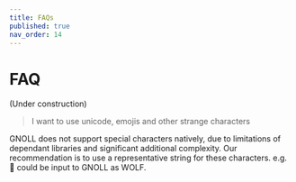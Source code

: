 ```yaml
---
title: FAQs
published: true
nav_order: 14
---
```


# FAQ

(Under construction)

> I want to use unicode, emojis and other strange characters

GNOLL does not support special characters natively, due to limitations of dependant libraries and significant additional complexity. Our recommendation is to use a representative string for these characters. e.g. 🐺 could be input to GNOLL as WOLF.
